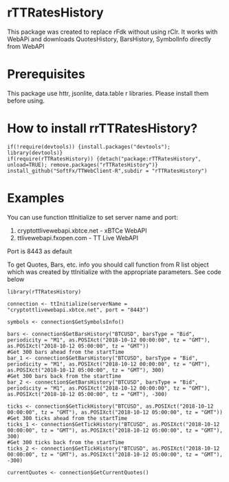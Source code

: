 # rTTRatesHistory
This package was created to replace rFdk without using rClr. It works with WebAPi and downloads QuotesHistory, BarsHistory, SymbolInfo directly from WebAPI

# Prerequisites
This package use httr, jsonlite, data.table r libraries. Please install them before using.

# How to install rrTTRatesHistory?
```
if(!require(devtools)) {install.packages("devtools"); library(devtools)}
if(require(rTTRatesHistory)) {detach("package:rTTRatesHistory", unload=TRUE); remove.packages("rTTRatesHistory")}
install_github("SoftFx/TTWebClient-R",subdir = "rTTRatesHistory")	 

```

# Examples
 You can use function ttInitialize to set server name and port:
1) cryptottlivewebapi.xbtce.net - xBTCe WebAPI
2) ttlivewebapi.fxopen.com - TT Live WebAPI

Port is 8443 as default

To get Quotes, Bars, etc. info you should call function from R list object which was created by ttInitialize with the appropriate parameters. 
See code below

```
library(rTTRatesHistory)

connection <- ttInitialize(serverName = "cryptottlivewebapi.xbtce.net", port = "8443")

symbols <- connection$GetSymbolsInfo()

bars <- connection$GetBarsHistory("BTCUSD", barsType = "Bid", periodicity = "M1", as.POSIXct("2018-10-12 00:00:00", tz = "GMT"), as.POSIXct("2018-10-12 05:00:00", tz = "GMT"))
#Get 300 bars ahead from the startTime
bar_1 <- connection$GetBarsHistory("BTCUSD", barsType = "Bid", periodicity = "M1", as.POSIXct("2018-10-12 00:00:00", tz = "GMT"), as.POSIXct("2018-10-12 05:00:00", tz = "GMT"), 300)
#Get 300 bars back from the startTime
bar_2 <- connection$GetBarsHistory("BTCUSD", barsType = "Bid", periodicity = "M1", as.POSIXct("2018-10-12 00:00:00", tz = "GMT"), as.POSIXct("2018-10-12 05:00:00", tz = "GMT"), -300)

ticks <- connection$GetTickHistory("BTCUSD", as.POSIXct("2018-10-12 00:00:00", tz = "GMT"), as.POSIXct("2018-10-12 05:00:00", tz = "GMT"))
#Get 300 ticks ahead from the startTime
ticks_1 <- connection$GetTickHistory("BTCUSD", as.POSIXct("2018-10-12 00:00:00", tz = "GMT"), as.POSIXct("2018-10-12 05:00:00", tz = "GMT"), 300)
#Get 300 ticks back from the startTime
ticks_2 <- connection$GetTickHistory("BTCUSD", as.POSIXct("2018-10-12 00:00:00", tz = "GMT"), as.POSIXct("2018-10-12 05:00:00", tz = "GMT"), -300)

currentQuotes <- connection$GetCurrentQuotes()

 
```
